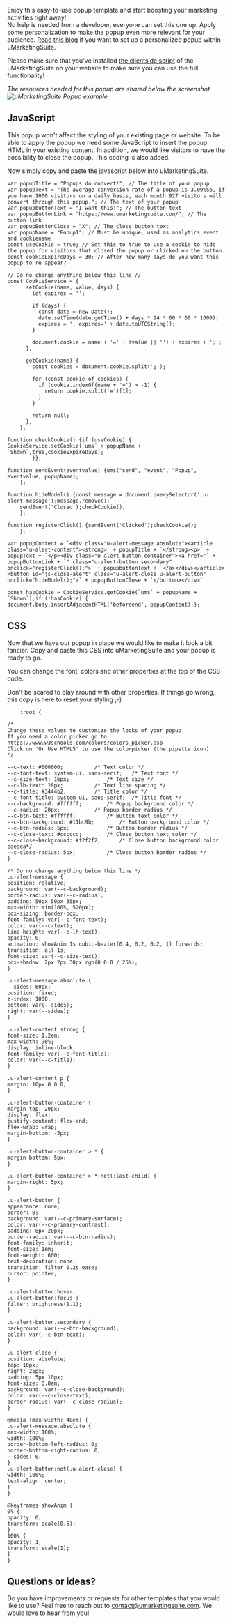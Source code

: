 Enjoy this easy-to-use popup template and start boosting your marketing activities right away!  
No help is needed from a developer, everyone can set this one up. Apply some personalization to make the popup even more relevant for your audience. [Read this blog](https://www.umarketingsuite.com/blog/a-personalized-popup-in-5-minutes/ "Setting up a personalized popup within 5 minutes with uMarketingSuite") if you want to set up a personalized popup within uMarketingSuite.

Please make sure that you've installed [the clientside script](/analytics/clientside-events-and-additional-javascript-files/additional-measurements-with-our-ums-analytics-scripts/) of the uMarketingSuite on your website to make sure you can use the full functionality!  
  
*The resources needed for this popup are shared below the screenshot. ![uMarketingSuite Popup example]()*

## JavaScript

This popup won't affect the styling of your existing page or website. To be able to apply the popup we need some JavaScript to insert the popup HTML in your existing content.  In addition, we would like visitors to have the possibility to close the popup. This coding is also added.

Now simply copy and paste the javascript below into uMarketingSuite.

    var popupTitle = "Popups do convert!"; // The title of your popup
    var popupText = "The average conversion rate of a popup is 3.09%So, if you have 1000 visitors on a daily basis, each month 927 visitors will convert through this popup."; // The text of your popup
    var popupbuttonText = "I want this!"; // The button text
    var popupButtonLink = "https://www.umarketingsuite.com/"; // The button link
    var popupButtonClose = "X"; // The close button text
    var popupName = "Popup1"; // Must be unique, used as analytics event and cookiename
    const useCookie = true; // Set this to true to use a cookie to hide the popup for visitors that closed the popup or clicked on the button.
    const cookieExpireDays = 30; // After how many days do you want this popup to re appear?

    // Do no change anything below this line //
    const CookieService = {
          setCookie(name, value, days) {
            let expires = '';
      
            if (days) {
              const date = new Date();
              date.setTime(date.getTime() + days * 24 * 60 * 60 * 1000);
              expires = '; expires=' + date.toUTCString();
            }
      
            document.cookie = name + '=' + (value || '') + expires + ';';
          },
      
          getCookie(name) {
            const cookies = document.cookie.split(';');
      
            for (const cookie of cookies) {
              if (cookie.indexOf(name + '=') > -1) {
                return cookie.split('=')[1];
              }
            }
      
            return null;
          },
        };
        
    function checkCookie() {if (useCookie) {	CookieService.setCookie(`ums` + popupName + `Shown`,true,cookieExpireDays);
            }};
        
    function sendEvent(eventvalue) {ums("send", "event", "Popup", eventvalue, popupName);
        };
        
    function hideModel() {const message = document.querySelector('.u-alert-message');message.remove();
        sendEvent('Closed');checkCookie();
        };
    
    function registerClick() {sendEvent('Clicked');checkCookie();
        };
    
    var popupContent = `<div class="u-alert-message absolute"><article class="u-alert-content"><strong>` + popupTitle + `</strong><p>` + popupText + `</p><div class="u-alert-button-container"><a href="` + popupButtonLink + `" class="u-alert-button secondary" onclick="registerClick();">` + popupbuttonText + `</a></div></article><button id="js-close-alert" class="u-alert-close u-alert-button" onclick="hideModel();">` + popupButtonClose + `</button></div>`
    
    const hasCookie = CookieService.getCookie(`ums` + popupName + `Shown`);if (!hasCookie) {	document.body.insertAdjacentHTML('beforeend', popupContent);};

## CSS

Now that we have our popup in place we would like to make it look a bit fancier. Copy and paste this CSS into uMarketingSuite and your popup is ready to go.

You can change the font, colors and other properties at the top of the CSS code.

Don't be scared to play around with other properties. If things go wrong, this copy is here to reset your styling ;-)

        :root {
    
    /* 
    Change these values to customize the looks of your popup
    If you need a color picker go to https://www.w3schools.com/colors/colors_picker.asp
    Click on 'Or Use HTML5' to use the colorpicker (the pipette icon)
    */
    
    --c-text: #000000;			/* Text color */
    --c-font-text: system-ui, sans-serif;	/* Text font */
    --c-size-text: 16px;			/* Text size */
    --c-lh-text: 28px;			/* Text line spacing */
    --c-title: #3444b2;			/* Title color */
    --c-font-title: system-ui, sans-serif;	/* Title font */
    --c-background: #ffffff; 		/* Popup background color */
    --c-radius: 20px; 			/* Popup border radius */
    --c-btn-text: #ffffff; 			/* Button text color */
    --c-btn-background: #11bc9b; 		/* Button background color */
    --c-btn-radius: 5px; 			/* Button border radius */
    --c-close-text: #cccccc; 		/* Close button text color */
    --c-close-background: #f2f2f2; 		/* Close button background color eaeaea*/
    --c-close-radius: 5px; 			/* Close button border radius */
    }

    /* Do no change anything below this line */
    .u-alert-message {
    position: relative;
    background: var(--c-background);
    border-radius: var(--c-radius);
    padding: 50px 50px 35px;
    max-width: min(100%, 520px);
    box-sizing: border-box;
    font-family: var(--c-font-text);
    color: var(--c-text);
    line-height: var(--c-lh-text);
    opacity: 0;
    animation: showAnim 1s cubic-bezier(0.4, 0.2, 0.2, 1) forwards;
    transition: all 1s;
    font-size: var(--c-size-text);
    box-shadow: 2px 2px 30px rgb(0 0 0 / 25%);
    }
    
    .u-alert-message.absolute {
    --sides: 60px;
    position: fixed;
    z-index: 1000;
    bottom: var(--sides);
    right: var(--sides);
    }
    
    .u-alert-content strong {
    font-size: 1.2em;
    max-width: 90%;
    display: inline-block;
    font-family: var(--c-font-title);
    color: var(--c-title);
    }
    
    .u-alert-content p {
    margin: 10px 0 0 0;
    }
    
    .u-alert-button-container {
    margin-top: 20px;
    display: flex;
    justify-content: flex-end;
    flex-wrap: wrap;
    margin-bottom: -5px;
    }
    
    .u-alert-button-container > * {
    margin-bottom: 5px;
    }
    
    .u-alert-button-container > *:not(:last-child) {
    margin-right: 5px;
    }
    
    .u-alert-button {
    appearance: none;
    border: 0;
    background: var(--c-primary-surface);
    color: var(--c-primary-contrast);
    padding: 8px 20px;
    border-radius: var(--c-btn-radius);
    font-family: inherit;
    font-size: 1em;
    font-weight: 600;
    text-decoration: none;
    transition: filter 0.2s ease;
    cursor: pointer;
    }
    
    .u-alert-button:hover,
    .u-alert-button:focus {
    filter: brightness(1.1);
    }
    
    .u-alert-button.secondary {
    background: var(--c-btn-background);
    color: var(--c-btn-text);
    }
    
    .u-alert-close {
    position: absolute;
    top: 10px;
    right: 25px;
    padding: 5px 10px;
    font-size: 0.8em;
    background: var(--c-close-background);
    color: var(--c-close-text);
    border-radius: var(--c-close-radius);
    }
    
    @media (max-width: 48em) {
    .u-alert-message.absolute {
    max-width: 100%;
    width: 100%;
    border-bottom-left-radius: 0;
    border-bottom-right-radius: 0;
    --sides: 0;
    }
    .u-alert-button:not(.u-alert-close) {
    width: 100%;
    text-align: center;
    }
    }
    
    @keyframes showAnim {
    0% {
    opacity: 0;
    transform: scale(0.5);
    }
    100% {
    opacity: 1;
    transform: scale(1);
    }
    }

## Questions or ideas?

Do you have improvements or requests for other templates that you would like to use? Feel free to reach out to [contact@umarketingsuite.com](mailto:contact@umarketingsuite.com?subject=Marketing%20Resources%20suggestion "Reach out to uMarketingSuite with your suggestion"). We would love to hear from you!